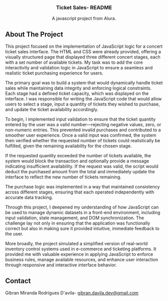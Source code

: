 <!-- Improved compatibility of back to top link: See: https://github.com/othneildrew/Best-README-Template/pull/73 -->
<a id="readme-top"></a>


  <h3 align="center">Ticket Sales- README</h3>

  <p align="center">
  A javascript project from Alura.
  </p>
</div>



<!-- ABOUT THE PROJECT -->
## About The Project

This project focused on the implementation of JavaScript logic for a concert ticket sales interface. The HTML and CSS were already provided, offering a visually structured page that displayed three different concert stages, each with a set number of available tickets. My task was to add the core interactivity and validation logic in JavaScript to ensure a seamless and realistic ticket purchasing experience for users.

The primary goal was to build a system that would dynamically handle ticket sales while maintaining data integrity and enforcing logical constraints. Each stage had a defined ticket capacity, which was displayed on the interface. I was responsible for writing the JavaScript code that would allow users to select a stage, input a quantity of tickets they wished to purchase, and update the ticket availability accordingly.

To begin, I implemented input validation to ensure that the ticket quantity entered by the user was a valid number—rejecting negative values, zero, or non-numeric entries. This prevented invalid purchases and contributed to a smoother user experience. Once a valid input was confirmed, the system then verified whether the requested number of tickets could realistically be fulfilled, given the remaining availability for the chosen stage.

If the requested quantity exceeded the number of tickets available, the system would block the transaction and optionally provide a message indicating insufficient availability. If the request was valid, the script would deduct the purchased amount from the total and immediately update the interface to reflect the new number of tickets remaining.

The purchase logic was implemented in a way that maintained consistency across different stages, ensuring that each operated independently with accurate data tracking.

Through this project, I deepened my understanding of how JavaScript can be used to manage dynamic datasets in a front-end environment, including input validation, state management, and DOM synchronization. The challenge lay not only in ensuring that the application was functionally correct but also in making sure it provided intuitive, immediate feedback to the user.

More broadly, the project simulated a simplified version of real-world inventory control systems used in e-commerce and ticketing platforms. It provided me with valuable experience in applying JavaScript to enforce business rules, manage available resources, and enhance user interaction through responsive and interactive interface behavior.

<!-- CONTACT -->
## Contact

Gibran Miranda Rodrigues D'avila- gibran.davila.dev@gmail.com

